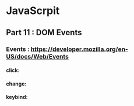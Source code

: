 JavaScrpit
===========
Part 11 : DOM Events
-----------
### Events :   https://developer.mozilla.org/en-US/docs/Web/Events
#### click:
#### change:
#### keybind: